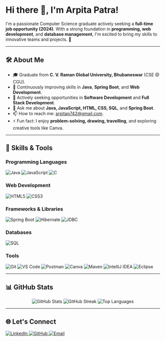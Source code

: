 # Hi there 👋, I'm Arpita Patra!  

I'm a passionate Computer Science graduate actively seeking a **full-time job opportunity (2024)**. With a strong foundation in **programming, web development**, and **database management**, I'm excited to bring my skills to innovative teams and projects. 🚀  

---

## 🛠️ About Me  

- 🎓 Graduate from **C. V. Raman Global University, Bhubaneswar** (CSE @ CGU).  
- 🌱 Continuously improving skills in **Java**, **Spring Boot**, and **Web Development**.  
- 🔭 Actively seeking opportunities in **Software Development** and **Full Stack Development**.  
- 💬 Ask me about **Java, JavaScript, HTML, CSS, SQL**, and **Spring Boot**.  
- 📫 How to reach me: [arpitap742@gmail.com](mailto:arpitap742@gmail.com).    
- ⚡ Fun fact: I enjoy **problem-solving, drawing, travelling**, and exploring creative tools like Canva.  

---

## 🚀 Skills & Tools  

### **Programming Languages**  
<p align="left">  
  <img src="https://img.shields.io/badge/Java-%23ED8B00.svg?style=for-the-badge&logo=openjdk&logoColor=white" alt="Java" />  
  <img src="https://img.shields.io/badge/JavaScript-%23F7DF1E.svg?style=for-the-badge&logo=javascript&logoColor=black" alt="JavaScript" />  
  <img src="https://img.shields.io/badge/C-%2300599C.svg?style=for-the-badge&logo=c&logoColor=white" alt="C" />  
</p>  

### **Web Development**  
<p align="left">  
  <img src="https://img.shields.io/badge/HTML5-%23E34F26.svg?style=for-the-badge&logo=html5&logoColor=white" alt="HTML5" />  
  <img src="https://img.shields.io/badge/CSS3-%231572B6.svg?style=for-the-badge&logo=css3&logoColor=white" alt="CSS3" />  
</p>  

### **Frameworks & Libraries**  
<p align="left">  
  <img src="https://img.shields.io/badge/SpringBoot-%236DB33F.svg?style=for-the-badge&logo=spring&logoColor=white" alt="Spring Boot" />  
  <img src="https://img.shields.io/badge/Hibernate-%23914F27.svg?style=for-the-badge&logo=hibernate&logoColor=white" alt="Hibernate" />  
  <img src="https://img.shields.io/badge/JDBC-%23323330.svg?style=for-the-badge&logoColor=white" alt="JDBC" />  
</p>  

### **Databases**  
<p align="left">  
  <img src="https://img.shields.io/badge/SQL-%230074D9.svg?style=for-the-badge&logo=databricks&logoColor=white" alt="SQL" />  
</p>  

### **Tools**  
<p align="left">  
  <img src="https://img.shields.io/badge/Git-%23F05033.svg?style=for-the-badge&logo=git&logoColor=white" alt="Git" />  
  <img src="https://img.shields.io/badge/VS%20Code-%23007ACC.svg?style=for-the-badge&logo=visual-studio-code&logoColor=white" alt="VS Code" />  
  <img src="https://img.shields.io/badge/Postman-%23FF6C37.svg?style=for-the-badge&logo=postman&logoColor=white" alt="Postman" />  
  <img src="https://img.shields.io/badge/Canva-%2300C4CC.svg?style=for-the-badge&logo=canva&logoColor=white" alt="Canva" />  
  <img src="https://img.shields.io/badge/Maven-%23C71A36.svg?style=for-the-badge&logo=apache-maven&logoColor=white" alt="Maven" />  
  <img src="https://img.shields.io/badge/IntelliJ%20IDEA-%23000000.svg?style=for-the-badge&logo=intellij-idea&logoColor=white" alt="IntelliJ IDEA" />
  <img src="https://img.shields.io/badge/Eclipse-2C2255.svg?style=for-the-badge&logo=eclipse&logoColor=white" alt="Eclipse" />
</p>  

---

## 📊 GitHub Stats  

<p align="center">  
  <img src="https://github-readme-stats.vercel.app/api?username=arpitaa20&show_icons=true&theme=radical" alt="GitHub Stats" />  
  <img src="https://github-readme-streak-stats.herokuapp.com/?user=arpitaa20&theme=radical" alt="GitHub Streak" />  
  <img src="https://github-readme-stats.vercel.app/api/top-langs/?username=arpitaa20&layout=compact&theme=radical" alt="Top Languages" />  
</p>  

---

## 🌐 Let's Connect  

<p align="left">  
  <a href="https://www.linkedin.com/in/patra-arpita/" target="_blank">  
    <img src="https://img.shields.io/badge/LinkedIn-%230077B5.svg?style=for-the-badge&logo=linkedin&logoColor=white" alt="LinkedIn" />  
  </a>  
  <a href="https://github.com/arpitaa20" target="_blank">  
    <img src="https://img.shields.io/badge/GitHub-%23121011.svg?style=for-the-badge&logo=github&logoColor=white" alt="GitHub" />  
  </a>  
  <a href="mailto:arpitap742@gmail.com">  
    <img src="https://img.shields.io/badge/Email-D14836?style=for-the-badge&logo=gmail&logoColor=white" alt="Email" />  
  </a>  
</p>  
